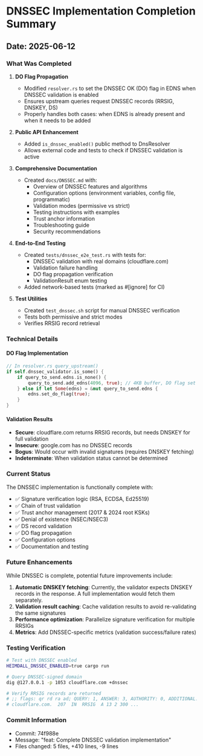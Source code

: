 # DNSSEC Implementation Completion Summary

## Date: 2025-06-12

### What Was Completed

1. **DO Flag Propagation**
   - Modified `resolver.rs` to set the DNSSEC OK (DO) flag in EDNS when DNSSEC validation is enabled
   - Ensures upstream queries request DNSSEC records (RRSIG, DNSKEY, DS)
   - Properly handles both cases: when EDNS is already present and when it needs to be added

2. **Public API Enhancement**
   - Added `is_dnssec_enabled()` public method to DnsResolver
   - Allows external code and tests to check if DNSSEC validation is active

3. **Comprehensive Documentation**
   - Created `docs/DNSSEC.md` with:
     - Overview of DNSSEC features and algorithms
     - Configuration options (environment variables, config file, programmatic)
     - Validation modes (permissive vs strict)
     - Testing instructions with examples
     - Trust anchor information
     - Troubleshooting guide
     - Security recommendations

4. **End-to-End Testing**
   - Created `tests/dnssec_e2e_test.rs` with tests for:
     - DNSSEC validation with real domains (cloudflare.com)
     - Validation failure handling
     - DO flag propagation verification
     - ValidationResult enum testing
   - Added network-based tests (marked as #[ignore] for CI)

5. **Test Utilities**
   - Created `test_dnssec.sh` script for manual DNSSEC verification
   - Tests both permissive and strict modes
   - Verifies RRSIG record retrieval

### Technical Details

#### DO Flag Implementation
```rust
// In resolver.rs query_upstream()
if self.dnssec_validator.is_some() {
    if query_to_send.edns.is_none() {
        query_to_send.add_edns(4096, true); // 4KB buffer, DO flag set
    } else if let Some(edns) = &mut query_to_send.edns {
        edns.set_do_flag(true);
    }
}
```

#### Validation Results
- **Secure**: cloudflare.com returns RRSIG records, but needs DNSKEY for full validation
- **Insecure**: google.com has no DNSSEC records
- **Bogus**: Would occur with invalid signatures (requires DNSKEY fetching)
- **Indeterminate**: When validation status cannot be determined

### Current Status

The DNSSEC implementation is functionally complete with:
- ✅ Signature verification logic (RSA, ECDSA, Ed25519)
- ✅ Chain of trust validation
- ✅ Trust anchor management (2017 & 2024 root KSKs)
- ✅ Denial of existence (NSEC/NSEC3)
- ✅ DS record validation
- ✅ DO flag propagation
- ✅ Configuration options
- ✅ Documentation and testing

### Future Enhancements

While DNSSEC is complete, potential future improvements include:
1. **Automatic DNSKEY fetching**: Currently, the validator expects DNSKEY records in the response. A full implementation would fetch them separately.
2. **Validation result caching**: Cache validation results to avoid re-validating the same signatures
3. **Performance optimization**: Parallelize signature verification for multiple RRSIGs
4. **Metrics**: Add DNSSEC-specific metrics (validation success/failure rates)

### Testing Verification

```bash
# Test with DNSSEC enabled
HEIMDALL_DNSSEC_ENABLED=true cargo run

# Query DNSSEC-signed domain
dig @127.0.0.1 -p 1053 cloudflare.com +dnssec

# Verify RRSIG records are returned
# ;; flags: qr rd ra ad; QUERY: 1, ANSWER: 3, AUTHORITY: 0, ADDITIONAL: 1
# cloudflare.com.  207  IN  RRSIG  A 13 2 300 ...
```

### Commit Information
- Commit: 74f988e
- Message: "feat: Complete DNSSEC validation implementation"
- Files changed: 5 files, +410 lines, -9 lines